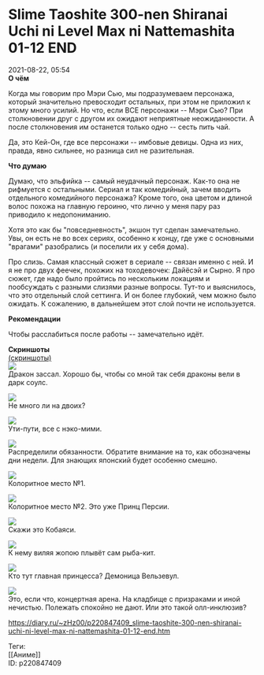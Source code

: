 Slime Taoshite 300-nen Shiranai Uchi ni Level Max ni Nattemashita 01-12 END
============================================================================

   
 2021-08-22, 05:54   
   **О чём**    
   
 Когда мы говорим про Мэри Сью, мы подразумеваем персонажа, который значительно превосходит остальных, при этом не приложил к этому много усилий. Но что, если ВСЕ персонажи -- Мэри Сью? При столкновении друг с другом их ожидают неприятные неожиданности. А после столкновения им останется только одно -- сесть пить чай.   
   
 Да, это Кей-Он, где все персонажи -- имбовые девицы. Одна из них, правда, явно сильнее, но разница сил не разительная.   
   
  **Что думаю**    
   
 Думаю, что эльфийка -- самый неудачный персонаж. Как-то она не рифмуется с остальными. Сериал и так комедийный, зачем вводить отдельного комедийного персонажа? Кроме того, она цветом и длиной волос похожа на главную героиню, что лично у меня пару раз приводило к недопониманию.   
   
 Хотя это как бы "повседневность", экшон тут сделан замечательно. Увы, он есть не во всех сериях, особенно к концу, где уже с основными "врагами" разобрались (и поселили их у себя дома).   
   
 Про слизь. Самая классный сюжет в сериале -- связан именно с ней. И я не про двух феечек, похожих на тоходевочек: Дайёсэй и Сырно. Я про сюжет, где надо было пройтись по нескольким локациям и пообсуждать с разными слизями разные вопросы. Тут-то и выяснилось, что это отдельный слой сеттинга. И он более глубокий, чем можно было ожидать. К сожалению, в дальнейшем этот слой почти не используется.   
   
  **Рекомендации**    
   
 Чтобы расслабиться после работы -- замечательно идёт.   
   
   
  **Скриншоты**    
  [(скриншоты)](https://zHz00.diary.ru/p220847409.htm?index=1#linkmore220847409m1)       
  [![](pics/4366d68f3b31t.jpg)](https://c.radikal.ru/c02/2108/ff/4366d68f3b31.jpg)    
 Дракон зассал. Хорошо бы, чтобы со мной так себя драконы вели в дарк соулс.   
   
  [![](pics/2d7110e61adbt.jpg)](https://b.radikal.ru/b32/2108/5c/2d7110e61adb.jpg)    
 Не много ли на двоих?   
   
  [![](pics/e6bf7a90ebc0t.jpg)](https://b.radikal.ru/b07/2108/26/e6bf7a90ebc0.jpg)    
 Ути-пути, все с нэко-мими.   
   
  [![](pics/a96a88171b69t.jpg)](https://a.radikal.ru/a13/2108/85/a96a88171b69.jpg)    
 Распределили обязанности. Обратите внимание на то, как обозначены дни недели. Для знающих японский будет особенно смешно.   
   
  [![](pics/10ada7426a37t.jpg)](https://d.radikal.ru/d06/2108/e4/10ada7426a37.jpg)    
 Колоритное место №1.   
   
  [![](pics/43ec09c51f72t.jpg)](https://c.radikal.ru/c19/2108/f8/43ec09c51f72.jpg)    
 Колоритное место №2. Это уже Принц Персии.   
   
  [![](pics/c99e21858413t.jpg)](https://a.radikal.ru/a05/2108/e8/c99e21858413.jpg)    
 Скажи это Кобаяси.   
   
  [![](pics/42c3031b4b54t.jpg)](https://b.radikal.ru/b14/2108/1c/42c3031b4b54.jpg)    
 К нему виляя жопою плывёт сам рыба-кит.   
   
  [![](pics/94fb1ad1d136t.jpg)](https://b.radikal.ru/b02/2108/3b/94fb1ad1d136.jpg)    
 Кто тут главная принцесса? Демоница Вельзевул.   
   
  [![](pics/f3366610e8d9t.jpg)](https://a.radikal.ru/a39/2108/3a/f3366610e8d9.jpg)    
 Это, если что, концертная арена. На кладбище с призраками и иной нечистью. Полежать спокойно не дают. Или это такой олл-инклюзив?   
   
      
    
 <https://diary.ru/~zHz00/p220847409_slime-taoshite-300-nen-shiranai-uchi-ni-level-max-ni-nattemashita-01-12-end.htm>   
   
 Теги:   
 [[Аниме]]   
 ID: p220847409
